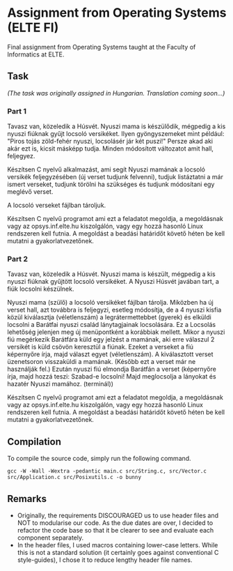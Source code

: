 # Assignment from Operating Systems (ELTE FI)

Final assignment from Operating Systems taught at the Faculty of Informatics at ELTE.

## Task

*(The task was originally assigned in Hungarian. Translation coming soon...)*

### Part 1

Tavasz van, közeledik a Húsvét. Nyuszi mama is készülődik, mégpedig a kis nyuszi fiúknak gyűjt locsoló versikéket. Ilyen gyöngyszemeket mint például: "Piros tojás zöld-fehér nyuszi, locsolásér jár két puszi!" Persze akad aki akár ezt is, kicsit másképp tudja. Minden módosított változatot amit hall, feljegyez.

Készítsen C nyelvű alkalmazást, ami segít Nyuszi mamának a locsoló versikék feljegyzésében (új verset tudjunk felvenni), tudjuk listáztatni a már ismert verseket, tudjunk törölni ha szükséges és tudjunk módosítani egy meglévő verset. 

A locsoló verseket fájlban tároljuk.

Készítsen C  nyelvű programot ami  ezt a feladatot megoldja, a megoldásnak vagy az opsys.inf.elte.hu kiszolgálón, vagy egy hozzá hasonló Linux rendszeren kell futnia. A megoldást a beadási határidőt követő héten be kell mutatni a gyakorlatvezetőnek.

### Part 2

Tavasz van, közeledik a Húsvét. Nyuszi mama is készült, mégpedig a kis nyuszi fiúknak gyűjtött locsoló versikéket. A Nyuszi Húsvét javában tart, a fiúk locsolni készülnek.

Nyuszi mama (szülő) a locsoló versikéket fájlban tárolja. Miközben ha új verset hall, azt továbbra is feljegyzi, esetleg módosítja, de a 4 nyuszi kisfia közül kiválasztja (véletlenszám) a legrátermettebbet (gyerek) és elküldi locsolni a Barátfai nyuszi család lánytagjainak locsolására. Ez a Locsolás lehetőség jelenjen meg új menüpontként a korábbiak mellett. Mikor a nyuszi fiú megérkezik Barátfára küld egy jelzést a mamának, aki erre válaszul 2 versikét is küld csövön keresztül a fiúnak. Ezeket a verseket a fiú képernyőre írja, majd választ egyet (véletlenszám). A kiválasztott verset üzenetsoron visszaküldi a mamának. (Később ezt a verset már ne használják fel.) Ezután nyuszi fiú elmondja Barátfán a verset (képernyőre írja, majd hozzá teszi: Szabad-e locsolni! Majd meglocsolja a lányokat és hazatér Nyuszi mamához. (terminál))

Készítsen C  nyelvű programot ami  ezt a feladatot megoldja, a megoldásnak vagy az opsys.inf.elte.hu kiszolgálón, vagy egy hozzá hasonló Linux rendszeren kell futnia. A megoldást a beadási határidőt követő héten be kell mutatni a gyakorlatvezetőnek.

## Compilation

To compile the source code, simply run the following command.

```shell
gcc -W -Wall -Wextra -pedantic main.c src/String.c, src/Vector.c src/Application.c src/Posixutils.c -o bunny
```

## Remarks

- Originally, the requirements DISCOURAGED us to use header files and NOT to modularise our code. As the due dates are over, I decided to refactor the code base so that it be clearer to see and evaluate each component separately.
- In the header files, I used macros containing lower-case letters. While this is not a standard solution (it certainly goes against conventional C style-guides), I chose it to reduce lengthy header file names.